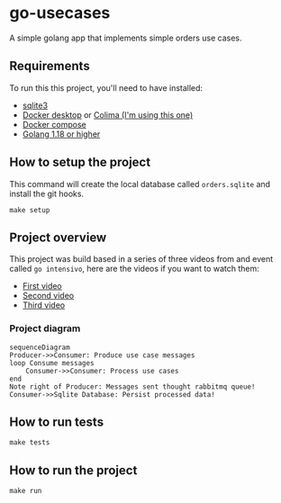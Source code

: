 # go-usecases

A simple golang app that implements simple orders use cases.

## Requirements

To run this this project, you'll need to have installed:

- [sqlite3](https://www.sqlite.org/download.html)
- [Docker desktop](https://docs.docker.com/engine/install/) or [Colima (I'm using this one)](https://github.com/abiosoft/colima)
- [Docker compose](https://docs.docker.com/compose/install/)
- [Golang 1.18 or higher](https://go.dev/doc/install)

## How to setup the project

This command will create the local database called `orders.sqlite` and install the git hooks.

```shell
make setup
```

## Project overview

This project was build based in a series of three videos from and event called `go intensivo`, here are the videos if you want to watch them:

- [First video](https://youtu.be/rzDF3xkI5_w)
- [Second video](https://youtu.be/4yNdsgUTQNw)
- [Third video](https://youtu.be/x1q-FsIS30s)

### Project diagram

```mermaid
sequenceDiagram
Producer->>Consumer: Produce use case messages
loop Consume messages
    Consumer->>Consumer: Process use cases
end
Note right of Producer: Messages sent thought rabbitmq queue!
Consumer->>Sqlite Database: Persist processed data!
```

## How to run tests

```shell
make tests
```

## How to run the project

```shell
make run
```
